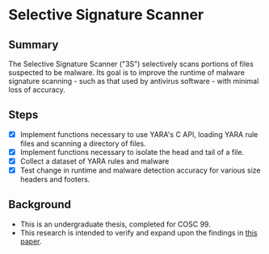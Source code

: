 # Selective Signature Scanner
## Summary
The Selective Signature Scanner ("3S") selectively scans portions of files suspected to be malware. Its goal is to improve the runtime of malware signature scanning - such as that used by antivirus software - with minimal loss of accuracy.

## Steps
- [x] Implement functions necessary to use YARA's C API, loading YARA rule files and scanning a directory of files.
- [x] Implement functions necessary to isolate the head and tail of a file.
- [x] Collect a dataset of YARA rules and malware
- [x] Test change in runtime and malware detection accuracy for various size headers and footers.

## Background
* This is an undergraduate thesis, completed for COSC 99.
* This research is intended to verify and expand upon the findings in [this paper](https://doi.org/10.1088/1742-6596/2131/2/022086).

